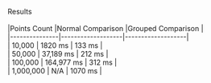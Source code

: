 Results<br />
<br />
|Points Count	|Normal Comparison	|Grouped Comparison	|<br />
|---------------|-------------------|-------------------|<br />
| 10,000		|	1820 ms			|	133 ms			|<br />
| 50,000		|	37,189 ms		|   212 ms			|<br />
| 100,000		|	164,977 ms		|	312 ms			|<br />
| 1,000,000		|	N/A				|	1070 ms			|<br />
